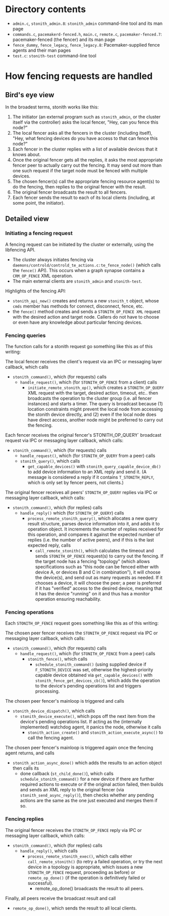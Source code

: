 # Directory contents

* `admin.c`, `stonith_admin.8`: `stonith_admin` command-line tool and its man
  page
* `commands.c`, `pacemakerd-fenced.h`, `main.c`, `remote.c`, `pacemaker-fenced.7`:
  pacemaker-fenced (the fencer) and its man page
* `fence_dummy`, `fence_legacy`, `fence_legacy.8`:
  Pacemaker-supplied fence agents and their man pages
* `test.c`: `stonith-test` command-line tool

# How fencing requests are handled

## Bird's eye view

In the broadest terms, stonith works like this:

1. The initiator (an external program such as `stonith_admin`, or the cluster
   itself via the controller) asks the local fencer, "Hey, can you fence this
   node?"
1. The local fencer asks all the fencers in the cluster (including
   itself), "Hey, what fencing devices do you have access to that can fence
   this node?"
1. Each fencer in the cluster replies with a list of available devices that
   it knows about.
1. Once the original fencer gets all the replies, it asks the most
   appropriate fencer peer to actually carry out the fencing. It may send
   out more than one such request if the target node must be fenced with
   multiple devices.
1. The chosen fencer(s) call the appropriate fencing resource agent(s) to
   do the fencing, then replies to the original fencer with the result.
1. The original fencer broadcasts the result to all fencers.
1. Each fencer sends the result to each of its local clients (including, at
   some point, the initiator).

## Detailed view

### Initiating a fencing request

A fencing request can be initiated by the cluster or externally, using the
libfencing API.

* The cluster always initiates fencing via
  `daemons/controld/controld_te_actions.c:te_fence_node()` (which calls the
  `fence()` API). This occurs when a graph synapse contains a `CRM_OP_FENCE`
  XML operation.
* The main external clients are `stonith_admin` and `stonith-test`.

Highlights of the fencing API:
* `stonith_api_new()` creates and returns a new `stonith_t` object, whose
  `cmds` member has methods for connect, disconnect, fence, etc.
* the `fence()` method creates and sends a `STONITH_OP_FENCE XML` request with
  the desired action and target node. Callers do not have to choose or even
  have any knowledge about particular fencing devices.

### Fencing queries

The function calls for a stonith request go something like this as of this writing:

The local fencer receives the client's request via an IPC or messaging
layer callback, which calls
* `stonith_command()`, which (for requests) calls
  * `handle_request()`, which (for `STONITH_OP_FENCE` from a client) calls
    * `initiate_remote_stonith_op()`, which creates a `STONITH_OP_QUERY` XML
      request with the target, desired action, timeout, etc.. then broadcasts
      the operation to the cluster group (i.e. all fencer instances) and
      starts a timer. The query is broadcast because (1) location constraints
      might prevent the local node from accessing the stonith device directly,
      and (2) even if the local node does have direct access, another node
      might be preferred to carry out the fencing.

Each fencer receives the original fencer's STONITH_OP_QUERY` broadcast
request via IPC or messaging layer callback, which calls:
* `stonith_command()`, which (for requests) calls
  *  `handle_request()`, which (for `STONITH_OP_QUERY` from a peer) calls
    * `stonith_query()`, which calls
      * `get_capable_devices()` with `stonith_query_capable_device_db()` to add
        device information to an XML reply and send it. (A message is
	considered a reply if it contains `T_STONITH_REPLY`, which is only set
        by fencer peers, not clients.)

The original fencer receives all peers' `STONITH_OP_QUERY` replies via IPC
or messaging layer callback, which calls:
* `stonith_command()`, which (for replies) calls
  * `handle_reply()` which (for `STONITH_OP_QUERY`) calls
    * `process_remote_stonith_query()`, which allocates a new query result
      structure, parses device information into it, and adds it to operation
      object. It increments the number of replies received for this operation,
      and compares it against the expected number of replies (i.e. the number
      of active peers), and if this is the last expected reply, calls
      * `call_remote_stonith()`, which calculates the timeout and sends
        `STONITH_OP_FENCE` request(s) to carry out the fencing. If the target
	node has a fencing "topology" (which allows specifications such as
	"this node can be fenced either with device A, or devices B and C in
	combination"), it will choose the device(s), and send out as many
	requests as needed. If it chooses a device, it will choose the peer; a
	peer is preferred if it has "verified" access to the desired device,
	meaning that it has the device "running" on it and thus has a monitor
        operation ensuring reachability.

### Fencing operations

Each `STONITH_OP_FENCE` request goes something like this as of this writing:

The chosen peer fencer receives the `STONITH_OP_FENCE` request via IPC or
messaging layer callback, which calls:
* `stonith_command()`, which (for requests) calls
  * `handle_request()`, which (for `STONITH_OP_FENCE` from a peer) calls
    * `stonith_fence()`, which calls
      * `schedule_stonith_command()` (using supplied device if
        `F_STONITH_DEVICE` was set, otherwise the highest-priority capable
	device obtained via `get_capable_devices()` with
	`stonith_fence_get_devices_cb()`), which adds the operation to the
        device's pending operations list and triggers processing.

The chosen peer fencer's mainloop is triggered and calls
* `stonith_device_dispatch()`, which calls
  * `stonith_device_execute()`, which pops off the next item from the device's
    pending operations list. If acting as the (internally implemented) watchdog
    agent, it panics the node, otherwise it calls
    * `stonith_action_create()` and `stonith_action_execute_async()` to call the fencing agent.

The chosen peer fencer's mainloop is triggered again once the fencing agent returns, and calls
* `stonith_action_async_done()` which adds the results to an action object then calls its
  * done callback (`st_child_done()`), which calls `schedule_stonith_command()`
    for a new device if there are further required actions to execute or if the
    original action failed, then builds and sends an XML reply to the original
    fencer (via `stonith_send_async_reply()`), then checks whether any
    pending actions are the same as the one just executed and merges them if so.

### Fencing replies

The original fencer receives the `STONITH_OP_FENCE` reply via IPC or
messaging layer callback, which calls:
* `stonith_command()`, which (for replies) calls
  * `handle_reply()`, which calls
    * `process_remote_stonith_exec()`, which calls either
      `call_remote_stonith()` (to retry a failed operation, or try the next
       device in a topology is appropriate, which issues a new
      `STONITH_OP_FENCE` request, proceeding as before) or `remote_op_done()`
      (if the operation is definitively failed or successful).
      * remote_op_done() broadcasts the result to all peers.

Finally, all peers receive the broadcast result and call
* `remote_op_done()`, which sends the result to all local clients.
